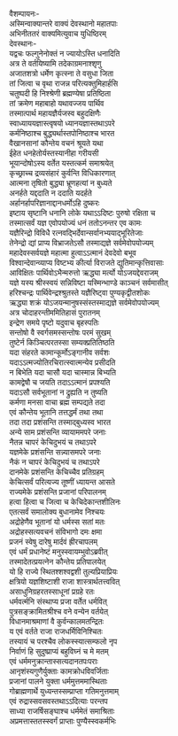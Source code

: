 वैशम्पायनः-  
अस्मिन्वाक्यान्तरे वाक्यं देवस्थानो महातपाः  
अभिनीततरं वाक्यमित्युवाच युधिष्ठिरम्  
देवस्थानः-  
यद्वचः फल्गुनेनोक्तं न ज्यायोऽस्ति धनादिति  
अत्र ते वर्तयिष्यामि तदेकाग्रमनाश्शृणु  
अजातशत्रो धर्मेण कृत्स्ना ते वसुधा जिता  
तां जित्वा च वृथा राजन्न परित्यक्तुमिहार्हसि  
चतुष्पदी हि निश्श्रेणी ब्रह्मण्येषा प्रतिष्ठिता  
तां क्रमेण महाबाहो यथावज्जय पार्थिव  
तस्मात्पार्थ महायज्ञैर्यजस्व बहुदक्षिणैः  
स्वाध्याययज्ञास्त्वृषयो ध्यानयज्ञास्तथाऽपरे  
कर्मनिष्ठाश्च बुद्ध्यर्थास्तपोनिष्ठाश्च भारत  
वैखानसानां कौन्तेय वचनं श्रूयते यथा  
ईहेत धनहेतोर्यस्तस्यानीहा गरीयसी  
भूयान्दोषोऽस्य वर्तेत यस्तत्कर्म समाश्रयेत्  
कृच्छ्राच्च द्रव्यसंहारं कुर्वन्ति विधिकारणात्  
आत्मना तृषितो बुद्ध्या भ्रूणहत्यां न बुध्यते  
अनर्हते यद्ददाति न ददाति यदर्हते  
अर्हानर्हापरिज्ञानाद्दानधर्मोऽहि दुष्करः  
इष्टाय सृष्टानि धनानि लोके यथाऽऽदिष्टः पुरुषो रक्षिता च  
तस्मात्सर्वं यज्ञ एवोपयोज्यं धनं ततोऽनन्तर एव कामः  
यज्ञैरिन्द्रो विविधै रत्नवद्भिर्देवान्सर्वानभ्ययाद्भूरितेजाः  
तेनेन्द्रो द्यां प्राप्य विभ्राजतेऽसौ तस्माद्यज्ञे सर्वमेवोपयोज्यम्  
महादेवस्सर्वयज्ञे महात्मा हुत्वाऽऽत्मानं देवदेवो बभूव  
विश्वान्देवान्व्याप्य विष्टभ्य कीर्त्या विराजते द्युतिमान्कृत्तिवासाः  
आविक्षितः पार्थिवोऽभैन्मरुत्तो ऋद्ध्या मर्त्यो योऽजयद्देवराजम्  
यज्ञे यस्य श्रीस्स्वयं सन्निविष्टा यस्मिन्भाण्डे काञ्चनं सर्वमासीत्  
हरिश्चन्द्रः पार्थिवेन्द्रश्श्रुतस्ते यज्ञैरिष्ट्वा पुण्यकृद्वीतशोकः  
ऋद्ध्या शक्रं योऽजयन्मानुषस्संस्तस्माद्यज्ञे सर्वमेवोपयोज्यम्   
अत्र चोदाहरन्तीममितिहासं पुरातनम्  
इन्द्रेण समये पृष्टो यदुवाच बृहस्पतिः  
सन्तोषो वै स्वर्गसमस्सन्तोषः परमं सुखम्  
तुष्टेर्न किञ्चित्परतस्सा सम्यक्प्रतितिष्ठति  
यदा संहरते कामान्कूर्मोऽङ्गानीव सर्वशः  
यदाऽऽत्मज्योतिरचिरात्स्वात्मन्येव प्रसीदति  
न बिभेति यदा चासौ यदा चास्मान्न बिभ्यति  
कामद्वेषौ च जयति तदाऽऽत्मानं प्रपश्यति  
यदाऽसौ सर्वभूतानां न द्रुह्यति न तुष्यति  
कर्मणा मनसा वाचा ब्रह्म सम्पद्यते तदा  
एवं कौन्तेय भूतानि तत्तद्धर्मं तथा तथा  
तदा तदा प्रशंसन्ति तस्माद्बुध्यस्व भारत  
अन्ये साम प्रशंसन्ति व्यायाममपरे जनाः  
नैतन्न चापरं केचिदुभयं च तथाऽपरे  
यज्ञमेके प्रशंसन्ति सन्न्यासमपरे जनाः  
नैकं न चापरं केचिदुभयं च तथाऽपरे  
दानमेके प्रशंसन्ति केचिच्चैव प्रतिग्रहम्  
केचित्सर्वं परित्यज्य तूष्णीं ध्यायन्त आसते  
राज्यमेके प्रशंसन्ति प्रजानां परिपालनम्  
हत्वा हित्वा च जित्वा च केचिदेकान्तशीलिनः  
एतत्सर्वं समालोक्य बुधानामेव निश्चयः  
अद्रोहेणैव भूतानां यो धर्मस्स सतां मतः  
अद्रोहस्सत्यवचनं संविभागो दमः क्षमा  
प्रजनं स्वेषु दारेषु मार्दवं ह्रीरचापलम्  
एवं धर्मं प्रधानेष्टं मनुस्स्वायम्भुवोऽब्रवीत्  
तस्मादेतत्प्रयत्नेन कौन्तेय प्रतिपालयेत्  
यो हि राज्ये स्थितश्शश्वद्वशी तुल्यप्रियाप्रियः  
क्षत्रियो यज्ञशिष्टाशी राजा शास्त्रार्थतत्त्ववित्  
असाधुनिग्रहरतस्साधूनां प्रग्रहे रतः  
धर्मवर्त्मनि संस्थाप्य प्रजा वर्तेत धर्मवित्  
पुत्रसङ्क्रामितश्रीश्च वने वन्येन वर्तयेत्  
विधानमाश्रमाणां वै कुर्वन्कालमतन्द्रितः  
य एवं वर्तते राजा राजधर्मिविनिश्चितः  
तस्यायं च परश्चैव लोकस्स्यात्सम्फलो नृप  
निर्वाणं हि सुदुष्प्राप्यं बहुविघ्नं च मे मतम्  
एवं धर्ममनुक्रान्तास्सत्यदानतपःपराः  
आनृशंस्यगुणैर्युक्ताः कामक्रोधविवर्जिताः  
प्रजानां पालने युक्ता धर्ममुत्तममास्थिताः  
गोब्राह्मणार्थे युध्यन्तस्सम्प्राप्ता गतिमनुत्तमाम्  
एवं रुद्रास्सवसवस्तथाऽऽदित्याः परन्तप  
साध्या राजर्षिसङ्घाश्च धर्ममेतं समाश्रिताः  
अप्रमत्तास्ततस्स्वर्गं प्राप्ताः पुण्यैस्स्वकर्मभिः   
